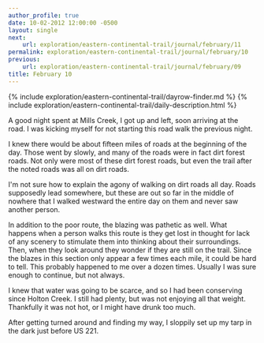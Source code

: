 ```yaml
---
author_profile: true
date: 10-02-2012 12:00:00 -0500
layout: single
next:
    url: exploration/eastern-continental-trail/journal/february/11
permalink: exploration/eastern-continental-trail/journal/february/10
previous:
    url: exploration/eastern-continental-trail/journal/february/09
title: February 10
---
```

{% include exploration/eastern-continental-trail/dayrow-finder.md %}
{% include exploration/eastern-continental-trail/daily-description.html %}

A good night spent at Mills Creek, I got up and left, soon arriving at the road. I was kicking myself for not starting this road walk the previous night.

I knew there would be about fifteen miles of roads at the beginning of the day. Those went by slowly, and many of the roads were in fact dirt forest roads. Not only were most of these dirt forest roads, but even the trail after the noted roads was all on dirt roads.

I'm not sure how to explain the agony of walking on dirt roads all day. Roads supposedly lead somewhere, but these are out so far in the middle of nowhere that I walked westward the entire day on them and never saw another person.

In addition to the poor route, the blazing was pathetic as well. What happens when a person walks this route is they get lost in thought for lack of any scenery to stimulate them into thinking about their surroundings. Then, when they look around they wonder if they are still on the trail. Since the blazes in this section only appear a few times each mile, it could be hard to tell. This probably happened to me over a dozen times. Usually I was sure enough to continue, but not always.

I knew that water was going to be scarce, and so I had been conserving since Holton Creek. I still had plenty, but was not enjoying all that weight. Thankfully it was not hot, or I might have drunk too much.

After getting turned around and finding my way, I sloppily set up my tarp in the dark just before US 221.
